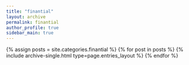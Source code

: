 ```yaml
---
title: "finantial"
layout: archive
permalink: finantial
author_profile: true
sidebar_main: true
---
```



{% assign posts = site.categories.finantial %}
{% for post in posts %} {% include archive-single.html type=page.entries_layout %} {% endfor %}
